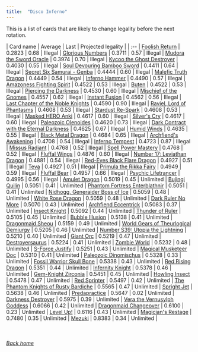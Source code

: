 ```yaml
---
title:  "Disco Inferno"
---
```


This is a list of cards that are likely to change legality before the next rotation.

| Card name | Average | Last | Projected legality |
| :-- |
[Foolish Return](https://db.ygoprodeck.com/card/?search=Foolish%20Return) | 0.2823 | 0.68 | Illegal |
[Glorious Numbers](https://db.ygoprodeck.com/card/?search=Glorious%20Numbers) | 0.3711 | 0.57 | Illegal |
[Mudora the Sword Oracle](https://db.ygoprodeck.com/card/?search=Mudora%20the%20Sword%20Oracle) | 0.3974 | 0.70 | Illegal |
[Kycoo the Ghost Destroyer](https://db.ygoprodeck.com/card/?search=Kycoo%20the%20Ghost%20Destroyer) | 0.4030 | 0.55 | Illegal |
[Soul Devouring Bamboo Sword](https://db.ygoprodeck.com/card/?search=Soul%20Devouring%20Bamboo%20Sword) | 0.4411 | 0.64 | Illegal |
[Secret Six Samurai - Genba](https://db.ygoprodeck.com/card/?search=Secret%20Six%20Samurai%20-%20Genba) | 0.4444 | 0.60 | Illegal |
[Malefic Truth Dragon](https://db.ygoprodeck.com/card/?search=Malefic%20Truth%20Dragon) | 0.4449 | 0.54 | Illegal |
[Inferno Hammer](https://db.ygoprodeck.com/card/?search=Inferno%20Hammer) | 0.4490 | 0.57 | Illegal |
[Amazoness Fighting Spirit](https://db.ygoprodeck.com/card/?search=Amazoness%20Fighting%20Spirit) | 0.4522 | 0.53 | Illegal |
[Buten](https://db.ygoprodeck.com/card/?search=Buten) | 0.4522 | 0.53 | Illegal |
[Piercing the Darkness](https://db.ygoprodeck.com/card/?search=Piercing%20the%20Darkness) | 0.4530 | 0.60 | Illegal |
[Mischief of the Gnomes](https://db.ygoprodeck.com/card/?search=Mischief%20of%20the%20Gnomes) | 0.4557 | 0.62 | Illegal |
[Instant Fusion](https://db.ygoprodeck.com/card/?search=Instant%20Fusion) | 0.4562 | 0.56 | Illegal |
[Last Chapter of the Noble Knights](https://db.ygoprodeck.com/card/?search=Last%20Chapter%20of%20the%20Noble%20Knights) | 0.4590 | 0.90 | Illegal |
[Raviel, Lord of Phantasms](https://db.ygoprodeck.com/card/?search=Raviel,%20Lord%20of%20Phantasms) | 0.4608 | 0.53 | Illegal |
[Stardust Re-Spark](https://db.ygoprodeck.com/card/?search=Stardust%20Re-Spark) | 0.4608 | 0.53 | Illegal |
[Masked HERO Anki](https://db.ygoprodeck.com/card/?search=Masked%20HERO%20Anki) | 0.4617 | 0.60 | Illegal |
[Silver's Cry](https://db.ygoprodeck.com/card/?search=Silver's%20Cry) | 0.4617 | 0.60 | Illegal |
[Paleozoic Olenoides](https://db.ygoprodeck.com/card/?search=Paleozoic%20Olenoides) | 0.4620 | 0.73 | Illegal |
[Dark Contract with the Eternal Darkness](https://db.ygoprodeck.com/card/?search=Dark%20Contract%20with%20the%20Eternal%20Darkness) | 0.4625 | 0.67 | Illegal |
[Humid Winds](https://db.ygoprodeck.com/card/?search=Humid%20Winds) | 0.4635 | 0.55 | Illegal |
[Black Metal Dragon](https://db.ygoprodeck.com/card/?search=Black%20Metal%20Dragon) | 0.4684 | 0.65 | Illegal |
[Archfiend's Awakening](https://db.ygoprodeck.com/card/?search=Archfiend's%20Awakening) | 0.4708 | 0.54 | Illegal |
[Inferno Tempest](https://db.ygoprodeck.com/card/?search=Inferno%20Tempest) | 0.4723 | 0.87 | Illegal |
[Missus Radiant](https://db.ygoprodeck.com/card/?search=Missus%20Radiant) | 0.4768 | 0.52 | Illegal |
[Spell Power Mastery](https://db.ygoprodeck.com/card/?search=Spell%20Power%20Mastery) | 0.4768 | 0.52 | Illegal |
[Fluffal Wings](https://db.ygoprodeck.com/card/?search=Fluffal%20Wings) | 0.4876 | 0.60 | Illegal |
[Number 17: Leviathan Dragon](https://db.ygoprodeck.com/card/?search=Number%2017:%20Leviathan%20Dragon) | 0.4881 | 0.54 | Illegal |
[Red-Eyes Black Flare Dragon](https://db.ygoprodeck.com/card/?search=Red-Eyes%20Black%20Flare%20Dragon) | 0.4927 | 0.51 | Illegal |
[Teva](https://db.ygoprodeck.com/card/?search=Teva) | 0.4927 | 0.51 | Illegal |
[Primula the Rikka Fairy](https://db.ygoprodeck.com/card/?search=Primula%20the%20Rikka%20Fairy) | 0.4949 | 0.59 | Illegal |
[Fluffal Bear](https://db.ygoprodeck.com/card/?search=Fluffal%20Bear) | 0.4957 | 0.66 | Illegal |
[Psychic Lifetrancer](https://db.ygoprodeck.com/card/?search=Psychic%20Lifetrancer) | 0.4995 | 0.56 | Illegal |
[Amulet Dragon](https://db.ygoprodeck.com/card/?search=Amulet%20Dragon) | 0.5019 | 0.45 | Unlimited |
[Bujingi Quilin](https://db.ygoprodeck.com/card/?search=Bujingi%20Quilin) | 0.5051 | 0.41 | Unlimited |
[Phantom Fortress Enterblathnir](https://db.ygoprodeck.com/card/?search=Phantom%20Fortress%20Enterblathnir) | 0.5051 | 0.41 | Unlimited |
[Nidhogg, Generaider Boss of Ice](https://db.ygoprodeck.com/card/?search=Nidhogg,%20Generaider%20Boss%20of%20Ice) | 0.5059 | 0.48 | Unlimited |
[White Rose Dragon](https://db.ygoprodeck.com/card/?search=White%20Rose%20Dragon) | 0.5059 | 0.48 | Unlimited |
[Dark Ruler No More](https://db.ygoprodeck.com/card/?search=Dark%20Ruler%20No%20More) | 0.5070 | 0.43 | Unlimited |
[Archfiend Eccentrick](https://db.ygoprodeck.com/card/?search=Archfiend%20Eccentrick) | 0.5083 | 0.37 | Unlimited |
[Insect Knight](https://db.ygoprodeck.com/card/?search=Insect%20Knight) | 0.5092 | 0.44 | Unlimited |
[Thunder of Ruler](https://db.ygoprodeck.com/card/?search=Thunder%20of%20Ruler) | 0.5105 | 0.45 | Unlimited |
[Bubble Illusion](https://db.ygoprodeck.com/card/?search=Bubble%20Illusion) | 0.5138 | 0.41 | Unlimited |
[Dragonmaid Sheou](https://db.ygoprodeck.com/card/?search=Dragonmaid%20Sheou) | 0.5159 | 0.49 | Unlimited |
[World Gears of Theurlogical Demiurgy](https://db.ygoprodeck.com/card/?search=World%20Gears%20of%20Theurlogical%20Demiurgy) | 0.5205 | 0.46 | Unlimited |
[Number S39: Utopia the Lightning](https://db.ygoprodeck.com/card/?search=Number%20S39:%20Utopia%20the%20Lightning) | 0.5210 | 0.40 | Unlimited |
[Giant Orc](https://db.ygoprodeck.com/card/?search=Giant%20Orc) | 0.5219 | 0.47 | Unlimited |
[Destroyersaurus](https://db.ygoprodeck.com/card/?search=Destroyersaurus) | 0.5224 | 0.41 | Unlimited |
[Zombie World](https://db.ygoprodeck.com/card/?search=Zombie%20World) | 0.5232 | 0.48 | Unlimited |
[S-Force Justify](https://db.ygoprodeck.com/card/?search=S-Force%20Justify) | 0.5251 | 0.43 | Unlimited |
[Magical Musketeer Doc](https://db.ygoprodeck.com/card/?search=Magical%20Musketeer%20Doc) | 0.5310 | 0.41 | Unlimited |
[Paleozoic Dinomischus](https://db.ygoprodeck.com/card/?search=Paleozoic%20Dinomischus) | 0.5328 | 0.33 | Unlimited |
[Fossil Warrior Skull Bone](https://db.ygoprodeck.com/card/?search=Fossil%20Warrior%20Skull%20Bone) | 0.5338 | 0.43 | Unlimited |
[Red Rising Dragon](https://db.ygoprodeck.com/card/?search=Red%20Rising%20Dragon) | 0.5351 | 0.44 | Unlimited |
[Infernity Knight](https://db.ygoprodeck.com/card/?search=Infernity%20Knight) | 0.5378 | 0.46 | Unlimited |
[Gem-Knight Zirconia](https://db.ygoprodeck.com/card/?search=Gem-Knight%20Zirconia) | 0.5451 | 0.45 | Unlimited |
[Howling Insect](https://db.ygoprodeck.com/card/?search=Howling%20Insect) | 0.5478 | 0.47 | Unlimited |
[Red Sprinter](https://db.ygoprodeck.com/card/?search=Red%20Sprinter) | 0.5497 | 0.42 | Unlimited |
[The Phantom Knights of Rusty Bardiche](https://db.ygoprodeck.com/card/?search=The%20Phantom%20Knights%20of%20Rusty%20Bardiche) | 0.5565 | 0.47 | Unlimited |
[Spright Jet](https://db.ygoprodeck.com/card/?search=Spright%20Jet) | 0.5638 | 0.46 | Unlimited |
[Predapractice](https://db.ygoprodeck.com/card/?search=Predapractice) | 0.5647 | 0.02 | Unlimited |
[Darkness Destroyer](https://db.ygoprodeck.com/card/?search=Darkness%20Destroyer) | 0.5975 | 0.39 | Unlimited |
[Vera the Vernusylph Goddess](https://db.ygoprodeck.com/card/?search=Vera%20the%20Vernusylph%20Goddess) | 0.6066 | 0.42 | Unlimited |
[Dragonmaid Changeover](https://db.ygoprodeck.com/card/?search=Dragonmaid%20Changeover) | 0.6100 | 0.23 | Unlimited |
[Level Up!](https://db.ygoprodeck.com/card/?search=Level%20Up!) | 0.6116 | 0.43 | Unlimited |
[Magician's Restage](https://db.ygoprodeck.com/card/?search=Magician's%20Restage) | 0.7480 | 0.35 | Unlimited |
[Mezuki](https://db.ygoprodeck.com/card/?search=Mezuki) | 0.8383 | 0.34 | Unlimited |

<br>

###### [Back home](index)
